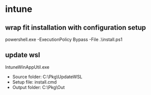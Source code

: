 # intune

## wrap fit installation with configuration setup
powershell.exe -ExecutionPolicy Bypass -File .\install.ps1

## update wsl
IntuneWinAppUtil.exe
- Source folder:  C:\Pkg\UpdateWSL
- Setup file:     install.cmd
- Output folder:  C:\Pkg\Out
